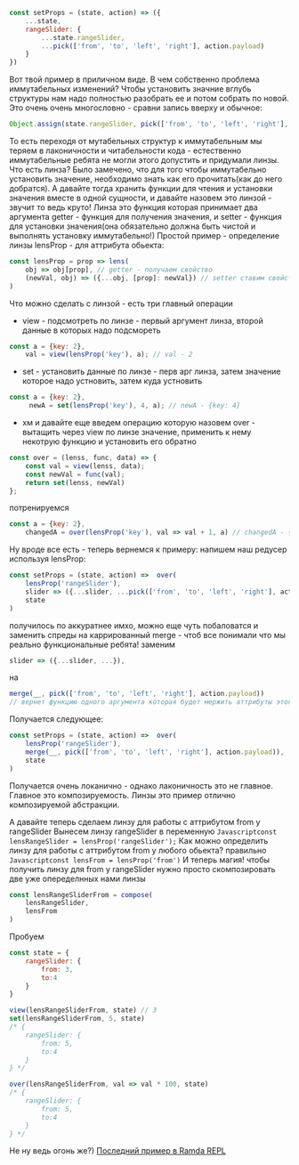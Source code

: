 ```Javascript
const setProps = (state, action) => ({
	...state,
	rangeSlider: {
		...state.rangeSlider,
		...pick(['from', 'to', 'left', 'right'], action.payload)
	}
})
```
Вот твой пример в приличном виде.
В чем собственно проблема иммутабельных изменений?
Чтобы установить значние вглубь структуры нам надо полностью разобрать ее и потом собрать по новой.
Это очень очень многословно - сравни запись вверху и обычное:
```Javascript
Object.assign(state.rangeSlider, pick(['from', 'to', 'left', 'right'], action.payload))
```
То есть переходя от мутабельных структур к иммутабельным мы теряем в лаконичности и читабельности кода - естественно иммутабельные ребята не могли этого допустить и придумали линзы.
Что есть линза? Было замечено, что для того чтобы иммутабельно установить значение, необходимо знать как его прочитать(как до него добратся).
А давайте тогда хранить функции для чтения и установки значения вместе в одной сущности, и давайте назовем это линзой - звучит то ведь круто!
Линза это функция которая принимает два аргумента getter - функция для получения значения, и setter - функция для установки значения(она обязательно должна быть чистой и выполнять установку иммутабельно!)
Простой пример - определение линзы lensProp - для аттрибута обьекта:
```Javascript
const lensProp = prop => lens(
	obj => obj[prop], // getter - получаем свойство
	(newVal, obj) => ({...obj, [prop]: newVal}) // setter ставим свойство иммутабельно 
)
```
Что можно сделать с линзой - есть три главный операции
 - view - подсмотреть по линзе - первый аргумент линза, второй данные в которых надо подсмореть
```Javascript
const a = {key: 2},
	val = view(lensProp('key'), a); // val - 2
```

 - set - установить данные по линзе - перв арг линза, затем значение которое надо устновить, затем куда устновить
```Javascript
const a = {key: 2},
	 newA = set(lensProp('key'), 4, a); // newA - {key: 4}
```
 
 - хм и давайте еще введем операцию которую назовем over - вытащить через view по линзе значение, применить к нему некотрую функцию и установить его обратно
```Javascript
const over = (lenss, func, data) => {
	const val = view(lenss, data);
	const newVal = func(val);
	return set(lenss, newVal)
};
```
потренируемся
```Javascript
const a = {key: 2},
	changedA = over(lensProp('key'), val => val + 1, a) // changedA - {key: 3}
```

Ну вроде все есть - теперь вернемся к примеру: напишем наш редусер используя lensProp:
```Javascript
const setProps = (state, action) =>  over(
	lensProp('rangeSlider'),
	slider => ({...slider, ...pick(['from', 'to', 'left', 'right'], action.payload)}),
	state
)
```	
получилось по аккуратнее имхо, можно еще чуть побаловатся и заменить спреды на каррированный merge - чтоб все понимали что мы реально функциональные ребята!
заменим
```Javascript
slider => ({...slider, ...}),
```
на 
```Javascript
merge(__, pick(['from', 'to', 'left', 'right'], action.payload))
// вернет функцию одного аргумента которая будет мержить аттрибуты этого аргумента с тем что ей передали`
```
Получается следующее:
```Javascript
const setProps = (state, action) =>  over(
	lensProp('rangeSlider'),
	merge(__, pick(['from', 'to', 'left', 'right'], action.payload)),
	state
)
```

Получается очень локанично - однако лаконичность это не главное. Главное это композируемость.
Линзы это пример отлично композируемой абстракции.

А давайте теперь сделаем линзу для работы с аттрибутом from у rangeSlider
Вынесем линзу rangeSlider в переменную
```Javascriptconst lensRangeSlider = lensProp('rangeSlider');```
Как можно определить линзу для работы с аттрибутом from у любого обьекта?
правильно 
```Javascriptconst lensFrom = lensProp('from')```
И теперь магия! чтобы получить линзу для from у rangeSlider нужно просто скомпозировать две уже опеределнных нами линзы
```Javascript
const lensRangeSliderFrom = compose(
	lensRangeSlider,
	lensFrom
)
```
Пробуем
```Javascript
const state = {
	rangeSlider: {
		from: 3,
		to:4
	}
}

view(lensRangeSliderFrom, state) // 3
set(lensRangeSliderFrom, 5, state) 
/* {
	rangeSlider: {
		from: 5,
		to:4
	}
} */

over(lensRangeSliderFrom, val => val * 100, state) 
/* {
	rangeSlider: {
		from: 5,
		to:4
	}
} */
```
Не ну ведь огонь же?)
[Последний пример в Ramda REPL](http://goo.gl/qsW5Ln)
